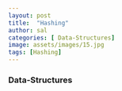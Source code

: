 ```yaml
---
layout: post
title:  "Hashing"
author: sal
categories: [ Data-Structures]
image: assets/images/15.jpg
tags: [Hashing]
---
```

### Data-Structures
